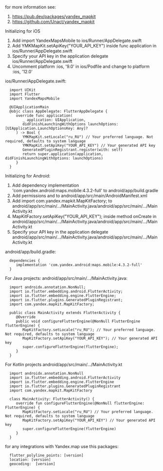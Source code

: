 for more information see:

1. https://pub.dev/packages/yandex_mapkit 
2. https://github.com/Unact/yandex_mapkit


Initializing for iOS

1. Add import YandexMapsMobile to ios/Runner/AppDelegate.swift
2. Add YMKMapKit.setApiKey("YOUR_API_KEY") inside func application in ios/Runner/AppDelegate.swift
3. Specify your API key in the application delegate ios/Runner/AppDelegate.swift
4. Uncomment platform :ios, '9.0' in ios/Podfile and change to platform :ios, '12.0'


ios/Runner/AppDelegate.swift:

      import UIKit
      import Flutter
      import YandexMapsMobile
   
      @UIApplicationMain
      @objc class AppDelegate: FlutterAppDelegate {
         override func application(
            _ application: UIApplication,
            didFinishLaunchingWithOptions launchOptions: [UIApplication.LaunchOptionsKey: Any]?
         ) -> Bool {
            YMKMapKit.setLocale("ru_RU") // Your preferred language. Not required, defaults to system language
            YMKMapKit.setApiKey("YOUR_API_KEY") // Your generated API key
            GeneratedPluginRegistrant.register(with: self)
            return super.application(application, didFinishLaunchingWithOptions: launchOptions)
         }
      }

Initializing for Android:  

1. Add dependency implementation 'com.yandex.android:maps.mobile:4.3.2-full' to android/app/build.gradle
2. Add permissions <uses-permission android:name="android.permission.INTERNET"/> 
   and <uses-permission android:name="android.permission.ACCESS_FINE_LOCATION"/> 
   to android/app/src/main/AndroidManifest.xml
3. Add import com.yandex.mapkit.MapKitFactory;
   to android/app/src/main/.../MainActivity.java/android/app/src/main/.../MainActivity.kt
4. MapKitFactory.setApiKey("YOUR_API_KEY");
   inside method onCreate in android/app/src/main/.../MainActivity.java/android/app/src/main/.../MainActivity.kt
5. Specify your API key in the application delegate android/app/src/main/.../MainActivity.java/android/app/src/main/.../MainActivity.kt

android/app/build.gradle:

      dependencies {
         implementation 'com.yandex.android:maps.mobile:4.3.2-full'
      }

For Java projects:
android/app/src/main/.../MainActivity.java:

      import androidx.annotation.NonNull;
      import io.flutter.embedding.android.FlutterActivity;
      import io.flutter.embedding.engine.FlutterEngine;
      import io.flutter.plugins.GeneratedPluginRegistrant;
      import com.yandex.mapkit.MapKitFactory;
   
      public class MainActivity extends FlutterActivity {
         @Override
         public void configureFlutterEngine(@NonNull FlutterEngine flutterEngine) {
            MapKitFactory.setLocale("ru_RU"); // Your preferred language. Not required, defaults to system language
            MapKitFactory.setApiKey("YOUR_API_KEY"); // Your generated API key
            super.configureFlutterEngine(flutterEngine);
         }
      }


For Kotlin projects
android/app/src/main/.../MainActivity.kt

      import androidx.annotation.NonNull
      import io.flutter.embedding.android.FlutterActivity
      import io.flutter.embedding.engine.FlutterEngine
      import io.flutter.plugins.GeneratedPluginRegistrant
      import com.yandex.mapkit.MapKitFactory
      
      class MainActivity: FlutterActivity() {
         override fun configureFlutterEngine(@NonNull flutterEngine: FlutterEngine) {
            MapKitFactory.setLocale("ru_RU") // Your preferred language. Not required, defaults to system language
            MapKitFactory.setApiKey("YOUR_API_KEY") // Your generated API key
            super.configureFlutterEngine(flutterEngine)
         }
      }


for any integrations with Yandex.map use this packages:

      flutter_polyline_points: [version]
      location: [version]
      geocoding:  [version]